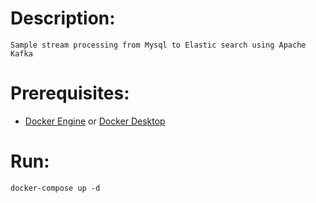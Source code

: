 # Description:
    Sample stream processing from Mysql to Elastic search using Apache Kafka

# Prerequisites:
* [Docker Engine](https://docs.docker.com/engine/install/) or [Docker Desktop](https://docs.docker.com/desktop/)

# Run:
    docker-compose up -d
